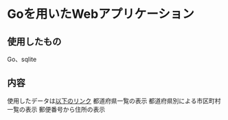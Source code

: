 # Goを用いたWebアプリケーション
## 使用したもの
Go、sqlite
## 内容
使用したデータは[以下のリンク](https://www.post.japanpost.jp/zipcode/dl/utf-zip.html)
都道府県一覧の表示
都道府県別による市区町村一覧の表示
郵便番号から住所の表示
 
